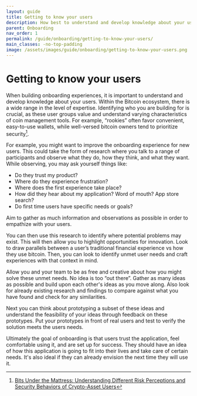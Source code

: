 ```yaml
---
layout: guide
title: Getting to know your users
description: How best to understand and develop knowledge about your users.
parent: Onboarding
nav_order: 1
permalink: /guide/onboarding/getting-to-know-your-users/
main_classes: -no-top-padding
image: /assets/images/guide/onboarding/getting-to-know-your-users.png
---
```


# Getting to know your users

When building onboarding experiences, it is important to understand and develop knowledge about your users.
Within the Bitcoin ecosystem, there is a wide range in the level of expertise. Identifying who you are building for is crucial, as these user groups value and understand varying characteristics of coin management tools. For example, “rookies” often favor convenient, easy-to-use wallets, while well-versed bitcoin owners tend to prioritize security[^1].

For example, you might want to improve the onboarding experience for new users. This could take the form of research where you talk to a range of participants and observe what they do, how they think, and what they want. While observing, you may ask yourself things like:

* Do they trust my product? 
* Where do they experience frustration?
* Where does the first experience take place?
* How did they hear about my application? Word of mouth? App store search? 
* Do first time users have specific needs or goals?

Aim to gather as much information and observations as possible in order to empathize with your users.

You can then use this research to identify where potential problems may exist. This will then allow you to highlight opportunities for innovation. Look to draw parallels between a user’s traditional financial experience vs how they use bitcoin. Then, you can look to identify unmet user needs and craft experiences with that context in mind. 

Allow you and your team to be as free and creative about how you might solve these unmet needs. No idea is too “out there”. Gather as many ideas as possible and build upon each other's ideas as you move along. Also look for already existing research and findings to compare against what you have found and check for any similarities. 

Next you can think about prototyping a subset of these ideas and understand the feasibility of your ideas through feedback on these prototypes. Put your prototypes in front of real users and test to verify the solution meets the users needs.

Ultimately the goal of onboarding is that users trust the application, feel comfortable using it, and are set up for success. They should have an idea of how this application is going to fit into their lives and take care of certain needs. It's also ideal if they can already envision the next time they will use it.

[^1]:[Bits Under the Mattress: Understanding Different Risk Perceptions and Security Behaviors of Crypto-Asset Users](https://voskart.de/pdf/bits_under_mattress.pdf)